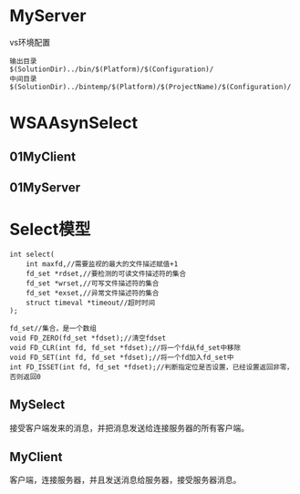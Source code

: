 # MyServer

vs环境配置

```
输出目录
$(SolutionDir)../bin/$(Platform)/$(Configuration)/
中间目录
$(SolutionDir)../bintemp/$(Platform)/$(ProjectName)/$(Configuration)/
```

# WSAAsynSelect

## 01MyClient



## 01MyServer





# Select模型

```
int select(
	int maxfd,//需要监视的最大的文件描述赋值+1
	fd_set *rdset,//要检测的可读文件描述符的集合
	fd_set *wrset,//可写文件描述符的集合
	fd_set *exset,//异常文件描述符的集合
	struct timeval *timeout//超时时间
);

fd_set//集合，是一个数组
void FD_ZERO(fd_set *fdset);//清空fdset
void FD_CLR(int fd, fd_set *fdset);//将一个fd从fd_set中移除
void FD_SET(int fd, fd_set *fdset);//将一个fd加入fd_set中
int FD_ISSET(int fd, fd_set *fdset);//判断指定位是否设置，已经设置返回非零，否则返回0
```

## MySelect

接受客户端发来的消息，并把消息发送给连接服务器的所有客户端。

## MyClient

客户端，连接服务器，并且发送消息给服务器，接受服务器消息。











